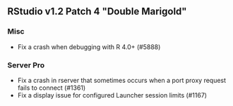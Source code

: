 
## RStudio v1.2 Patch 4 "Double Marigold"


### Misc

* Fix a crash when debugging with R 4.0+ (#5888)

### Server Pro

* Fix a crash in rserver that sometimes occurs when a port proxy request fails to connect (#1361)
* Fix a display issue for configured Launcher session limits (#1167)
